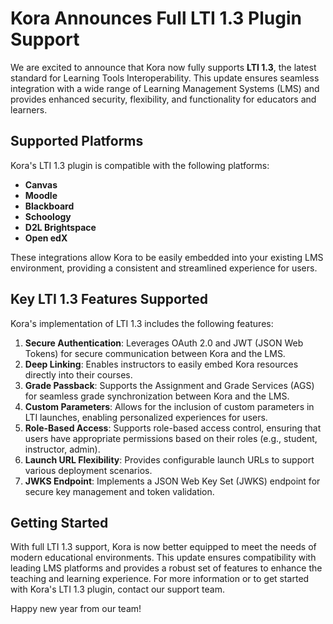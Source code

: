 # Kora Announces Full LTI 1.3 Plugin Support

We are excited to announce that Kora now fully supports **LTI 1.3**, the latest standard for Learning Tools Interoperability. This update ensures seamless integration with a wide range of Learning Management Systems (LMS) and provides enhanced security, flexibility, and functionality for educators and learners.

## Supported Platforms

Kora's LTI 1.3 plugin is compatible with the following platforms:

- **Canvas**
- **Moodle**
- **Blackboard**
- **Schoology**
- **D2L Brightspace**
- **Open edX**

These integrations allow Kora to be easily embedded into your existing LMS environment, providing a consistent and streamlined experience for users.

## Key LTI 1.3 Features Supported

Kora's implementation of LTI 1.3 includes the following features:

1. **Secure Authentication**: Leverages OAuth 2.0 and JWT (JSON Web Tokens) for secure communication between Kora and the LMS.
2. **Deep Linking**: Enables instructors to easily embed Kora resources directly into their courses.
3. **Grade Passback**: Supports the Assignment and Grade Services (AGS) for seamless grade synchronization between Kora and the LMS.
4. **Custom Parameters**: Allows for the inclusion of custom parameters in LTI launches, enabling personalized experiences for users.
5. **Role-Based Access**: Supports role-based access control, ensuring that users have appropriate permissions based on their roles (e.g., student, instructor, admin).
6. **Launch URL Flexibility**: Provides configurable launch URLs to support various deployment scenarios.
7. **JWKS Endpoint**: Implements a JSON Web Key Set (JWKS) endpoint for secure key management and token validation.

## Getting Started

With full LTI 1.3 support, Kora is now better equipped to meet the needs of modern educational environments. This update ensures compatibility with leading LMS platforms and provides a robust set of features to enhance the teaching and learning experience.
For more information or to get started with Kora's LTI 1.3 plugin, contact our support team.

Happy new year from our team!
